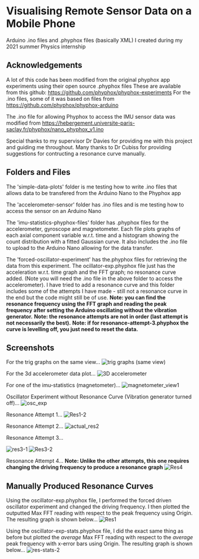 # Visualising Remote Sensor Data on a Mobile Phone
Arduino .ino files and .phyphox files (basically XML) I created during my 2021 summer Physics internship

## Acknowledgements
A lot of this code has been modified from the original phyphox app experiments using their open source .phyphox files
These are available from this github: https://github.com/phyphox/phyphox-experiments
For the .ino files, some of it was based on files from https://github.com/phyphox/phyphox-arduino

The .ino file for allowing Phyphox to access the IMU sensor data was modified from https://hebergement.universite-paris-saclay.fr/phyphox/nano_phyphox_v1.ino

Special thanks to my supervisor Dr Davies for providing me with this project and guiding me throughout. Many thanks to Dr Cubiss for providing suggestions for contructing a resonance curve manually.


## Folders and Files
The 'simple-data-plots' folder is me testing how to write .ino files that allows data to be transfered from the Arduino Nano to the Phyphox app

The 'accelerometer-sensor' folder has .ino files and is me testing how to access the sensor on an Arduino Nano

The 'imu-statistics-phyphox-files' folder has .phyphox files for the accelerometer, gyroscope and magnetometer. Each file plots graphs of each axial component variable w.r.t. time and a histogram showing the count distribution with a fitted Gaussian curve. It also includes the .ino file to upload to the Arduino Nano allowing for the data transfer.

The 'forced-oscillator-experiment' has the.phyphox files for retrieving the data from this experiment. The ocillator-exp.phyphox file just has the acceleration w.r.t. time graph and the FFT graph; no resonance curve added. (Note you will need the .ino file in the above folder to access the accelerometer). I have tried to add a resonance curve and this folder includes some of the attempts I have made - still not a resonance curve in the end but the code might still be of use. 
**Note: you can find the resonance frequency using the FFT graph and reading the peak frequency after setting the Arduino oscillating without the vibration generator.**
**Note: the resonance attempts are not in order (last attempt is not necessarily the best).**
**Note: if for resonance-attempt-3.phyphox the curve is levelling off, you just need to reset the data.**


## Screenshots
For the trig graphs on the same view...
![trig graphs (same view)](https://user-images.githubusercontent.com/81781462/123165714-7df9a000-d46c-11eb-8cee-c6439fbced72.jpg)

For the 3d accelerometer data plot...
![3D accelerometer](https://user-images.githubusercontent.com/81781462/124750684-ad54e600-df1d-11eb-8fa6-12b7c9b51826.jpg)

For one of the imu-statistics (magnetometer)...
![magnetometer_view1](https://user-images.githubusercontent.com/81781462/124754027-9ca66f00-df21-11eb-8608-c91ac305c41c.jpeg)

Oscillator Experiment without Resonance Curve (Vibration generator turned off)...
![osc_exp](https://user-images.githubusercontent.com/81781462/125617892-4b406df2-ddb7-4f4b-9720-8567d20e7f32.jpeg)


Resonance Attempt 1...
![Res1-2](https://user-images.githubusercontent.com/81781462/125280003-7cedbd00-e30c-11eb-8787-9bde457dbb36.jpeg)

Resonance Attempt 2...
![actual_res2](https://user-images.githubusercontent.com/81781462/125800771-b0273545-19e0-4596-bdd2-cb544476c7c4.jpeg)


Resonance Attempt 3...

![res3-1](https://user-images.githubusercontent.com/81781462/125291330-2c309100-e319-11eb-96e5-b4dc2878ae9c.png)
![Res3-2](https://user-images.githubusercontent.com/81781462/125291341-2f2b8180-e319-11eb-96c2-06b6422ee2d4.jpeg)

Resonance Attempt 4...
**Note: Unlike the other attempts, this one requires changing the driving frequency to produce a resonance graph**
![Res4](https://user-images.githubusercontent.com/81781462/125617753-2249a2de-de47-4595-947a-25b39ce7c0a4.jpeg)


## Manually Produced Resonance Curves
Using the oscillator-exp.phyphox file, I performed the forced driven oscillator experiment and changed the driving frequency. I then plotted the outputted Max FFT reading with respect to the peak frequency using Origin. The resulting graph is shown below...
![Res1](https://user-images.githubusercontent.com/81781462/125691634-8ff695b3-6cd5-48b7-bf26-1a6a30cfdded.png)


Using the oscillator-exp-stats.phyphox file, I did the exact same thing as before but plotted the *average* Max FFT reading with respect to the *average* peak frequency with x-error bars using Origin. The resulting graph is shown below...
![res-stats-2](https://user-images.githubusercontent.com/81781462/125691649-e2a0b62d-9290-4bfd-bd1f-e7124f54227b.png)
